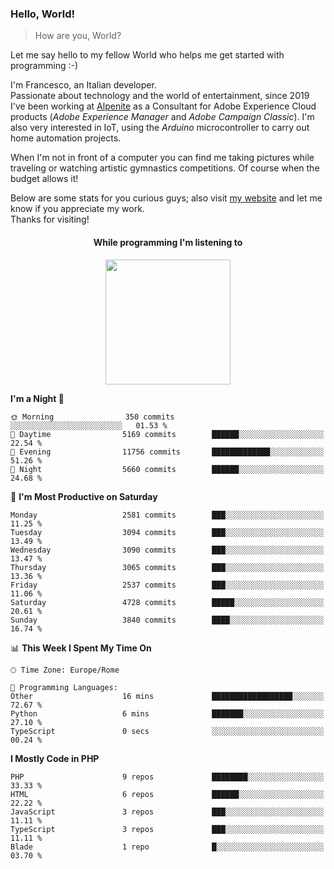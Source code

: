 ### Hello, World!

> How are you, World?

Let me say hello to my fellow World who helps me get started with programming :-)

I'm Francesco, an Italian developer.  
Passionate about technology and the world of entertainment, since 2019 I've been working at [Alpenite](https://www.alpenite.com) as a Consultant for Adobe Experience Cloud products (*Adobe Experience Manager* and *Adobe Campaign Classic*). I'm also very interested in IoT, using the *Arduino* microcontroller to carry out home automation projects.

When I'm not in front of a computer you can find me taking pictures while traveling or watching artistic gymnastics competitions. Of course when the budget allows it!

Below are some stats for you curious guys; also visit [my website](https://www.francescorega.eu) and let me know if you appreciate my work.  
Thanks for visiting!

<div align="center">
  <h4>While programming I'm listening to</h4>
  <a href="https://apps.francescorega.eu/now-playing/11147232609" target="_blank"><img src="https://apps.francescorega.eu/now-playing/11147232609" width="200"></a>
</div>

<!--START_SECTION:waka-->
**I'm a Night 🦉** 

```text
🌞 Morning                350 commits         ░░░░░░░░░░░░░░░░░░░░░░░░░   01.53 % 
🌆 Daytime                5169 commits        ██████░░░░░░░░░░░░░░░░░░░   22.54 % 
🌃 Evening                11756 commits       █████████████░░░░░░░░░░░░   51.26 % 
🌙 Night                  5660 commits        ██████░░░░░░░░░░░░░░░░░░░   24.68 % 
```
📅 **I'm Most Productive on Saturday** 

```text
Monday                   2581 commits        ███░░░░░░░░░░░░░░░░░░░░░░   11.25 % 
Tuesday                  3094 commits        ███░░░░░░░░░░░░░░░░░░░░░░   13.49 % 
Wednesday                3090 commits        ███░░░░░░░░░░░░░░░░░░░░░░   13.47 % 
Thursday                 3065 commits        ███░░░░░░░░░░░░░░░░░░░░░░   13.36 % 
Friday                   2537 commits        ███░░░░░░░░░░░░░░░░░░░░░░   11.06 % 
Saturday                 4728 commits        █████░░░░░░░░░░░░░░░░░░░░   20.61 % 
Sunday                   3840 commits        ████░░░░░░░░░░░░░░░░░░░░░   16.74 % 
```


📊 **This Week I Spent My Time On** 

```text
🕑︎ Time Zone: Europe/Rome

💬 Programming Languages: 
Other                    16 mins             ██████████████████░░░░░░░   72.67 % 
Python                   6 mins              ███████░░░░░░░░░░░░░░░░░░   27.10 % 
TypeScript               0 secs              ░░░░░░░░░░░░░░░░░░░░░░░░░   00.24 % 
```

**I Mostly Code in PHP** 

```text
PHP                      9 repos             ████████░░░░░░░░░░░░░░░░░   33.33 % 
HTML                     6 repos             ██████░░░░░░░░░░░░░░░░░░░   22.22 % 
JavaScript               3 repos             ███░░░░░░░░░░░░░░░░░░░░░░   11.11 % 
TypeScript               3 repos             ███░░░░░░░░░░░░░░░░░░░░░░   11.11 % 
Blade                    1 repo              █░░░░░░░░░░░░░░░░░░░░░░░░   03.70 % 
```




<!--END_SECTION:waka-->
